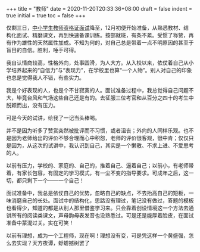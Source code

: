 +++
title = "教师"
date = 2020-11-20T20:33:36+08:00
draft = false
indent = true
initial = true
toc = false
+++

仅剩三日，[中小学生教师资格证面试](http://ntce.neea.edu.cn/)降至，12月初便开始准备，从熟悉教材、结构化面试、精磨课文，再到快速备课训练。按部就班，有条不紊。受惯了称赞，再有作为雄性的天然属性加成。不知为何的，对自己总是带着一点不明原因的甚至于盲目的自信。胜利，唾手可得。

我自认情商较高，性格外向，处事圆滑，为人大方。从入校以来，依仗着自己从小学培养起来的“自信力”与“表现力”，在学校里也算“一个人物”。别人对自己的印象也总是觉得我人不错，有些实力。

我是个好表现的人，也是个不甘寂寞的人。面试准备过程中，我总觉得自己问题不大，毕竟台风和气场这些自己还是有的。去征服三位考官和从百分之四十的考生中脱颖而出，没有压力。

可是今天的试讲，给我了一记当头棒喝。

并不是因为听多了赞赏突然被批评而不习惯，或者沮丧；外向的人同样乐观。也不是因为老师给出的评价不够合理而心中积怨，老师的评价很客观，很中肯；仅仅只是因为，从这次的试讲中，我认识到自己，其实是一个懒散、不求上进、不爱思考的人。

以前有压力，学校的、家庭的、自己的，推着自己、逼着自己；以前小，有老师带着，有家长包容，有固定的学习模式，有一尘不变的指导要求。可成年之后，这一切，都只剩下一个——一个自己！

面试准备中，我总是依仗自己的优势，忽略自己的缺点，不去抬高自己的短板，一味消磨自己的长处。面试中的结构化，思路没有理过，笔记没有做过，答题的模板也看得少，知道的都是从别人那里借鉴学习来。只会靠着创设情境这一个方法去通讲所有的阅读类课文，声母韵母表发音也没熟悉过。可是还是能厚着脸皮，在面试准备中蒙混过关。实在可笑！

以前有理想，成为一个工程师，现在啊！理想没有变，可是凭这样一个黄盛强，怎么去实现？天方夜谭，蜉蝣撼树罢了
